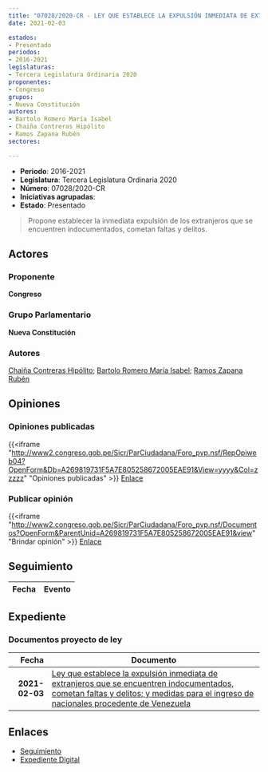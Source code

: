 ```yaml
---
title: "07028/2020-CR - LEY QUE ESTABLECE LA EXPULSIÓN INMEDIATA DE EXTRANJEROS QUE SE ENCUENTREN INDOCUMENTADOS, COMETAN FALTAS Y DELITOS, Y MEDIDAS PARA EL INGRESO DE NACIONALES PROCEDENTES DE VENEZUELA"
date: 2021-02-03

estados:
- Presentado
periodos:
- 2016-2021
legislaturas:
- Tercera Legislatura Ordinaria 2020
proponentes:
- Congreso
grupos:
- Nueva Constitución
autores:
- Bartolo Romero María Isabel
- Chaiña Contreras Hipólito
- Ramos Zapana Rubén
sectores:

---
```

- **Periodo**: 2016-2021
- **Legislatura**: Tercera Legislatura Ordinaria 2020
- **Número**: 07028/2020-CR
- **Iniciativas agrupadas**: 
- **Estado**: Presentado

> Propone establecer la inmediata expulsión de los extranjeros que se encuentren indocumentados, cometan faltas y delitos.


## Actores

### Proponente

**Congreso**

### Grupo Parlamentario

**Nueva Constitución**

### Autores

[Chaiña Contreras Hipólito](mailto:mailto:hchaina@congreso.gob.pe); [Bartolo Romero María Isabel](mailto:mailto:mbartolo@congreso.gob.pe); [Ramos Zapana Rubén](mailto:mailto:rramos@congreso.gob.pe)

## Opiniones

### Opiniones publicadas

{{<iframe "http://www2.congreso.gob.pe/Sicr/ParCiudadana/Foro_pvp.nsf/RepOpiweb04?OpenForm&Db=A269819731F5A7E805258672005EAE91&View=yyyy&Col=zzzzz" "Opiniones publicadas" >}}
[Enlace](http://www2.congreso.gob.pe/Sicr/ParCiudadana/Foro_pvp.nsf/RepOpiweb04?OpenForm&Db=A269819731F5A7E805258672005EAE91&View=yyyy&Col=zzzzz)

### Publicar opinión

{{<iframe "http://www2.congreso.gob.pe/Sicr/ParCiudadana/Foro_pvp.nsf/Documentos?OpenForm&ParentUnid=A269819731F5A7E805258672005EAE91&view" "Brindar opinión" >}}
[Enlace](http://www2.congreso.gob.pe/Sicr/ParCiudadana/Foro_pvp.nsf/Documentos?OpenForm&ParentUnid=A269819731F5A7E805258672005EAE91&view)


## Seguimiento

| Fecha | Evento |
|------:|--------|


## Expediente

### Documentos proyecto de ley

| Fecha | Documento |
|------:|-----------|
| **2021-02-03** | [Ley que establece la expulsión inmediata de extranjeros que se encuentren indocumentados, cometan faltas y delitos; y medidas para el ingreso de nacionales procedente de Venezuela](https://leyes.congreso.gob.pe/Documentos/2016_2021/Proyectos_de_Ley_y_de_Resoluciones_Legislativas/PL07028-20210203.pdf) |

## Enlaces

- [Seguimiento](http://www2.congreso.gob.pe/Sicr/TraDocEstProc/CLProLey2016.nsf/f7fff46988ca05b1052578e100829cc7/40f047476928f7f305258672008120fa?OpenDocument)
- [Expediente Digital](http://www2.congreso.gob.pe/Sicr/TraDocEstProc/Expvirt_2011.nsf/visbusqptramdoc1621/07028?opendocument)


